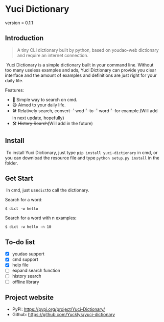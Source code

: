 # Yuci Dictionary

version = 0.1.1

## Introduction

> A tiny CLI dictionary built by python, based on youdao-web dictionary and require an internet connection. 

​	Yuci Dictionary is a simple dictionary built in your command line. Without too many useless examples and ads, Yuci Dictionary can provide you clear interface and the amount of examples and definitions are just right for your daily life.

Features:

- :dash: Simple way to search on cmd.
- :smile: Aimed to your daily life.
- :hammer_and_wrench: ~~Relatively search, convert ＇wod＇ to ＇word＇ for example.~~(Will add in next update, hopefully)
- :hammer_and_wrench: ~~History Search~~(Will add in the future)

## Install

​	To install Yuci Dictionary, just type `pip install yuci-dictionary` in cmd, or you can download the resource file and type `python setup.py install` in the folder.

## Get Start

​	In cmd, just use`dict`to call the dictionary.

Search for a word:

```
$ dict -w hello
```

Search for a word with n examples:

```
$ dict -w hello -n 10
```

## To-do list

- [x]  youdao support
- [x]  cmd support
- [x]  help file
- [ ]  expand search function
- [ ]  history search
- [ ]  offline library

## Project website

- PyPI: <https://pypi.org/project/Yuci-Dictionary/>
- Github: https://github.com/Yucklys/yuci-dictionary 